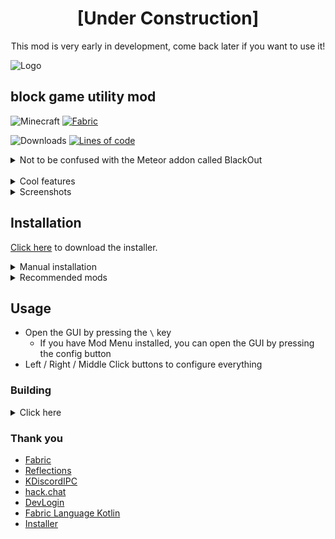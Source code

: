 <h1 align="center">[Under Construction]</h1>
<p align="center">This mod is very early in development, come back later if you want to use it!</p>

![Logo](src/main/resources/assets/blackout/textures/gui/banner.png)

## block game utility mod

![Minecraft](https://img.shields.io/badge/Minecraft-1.20.2-488321?style=flat-square)
[![Fabric](https://img.shields.io/badge/Mod_Loader-Fabric-DBD0B4?style=flat-square)](https://fabricmc.net/use/installer/)

![Downloads](https://img.shields.io/github/downloads/chell-dev/Blackout-3.0/total?style=flat-square)
[![Lines of code](https://img.shields.io/badge/dynamic/json?url=https%3A%2F%2Fapi.codetabs.com%2Fv1%2Floc%3Fgithub%3Dchell-dev%2FBlackout-3.0&query=%24%5B9%5D.linesOfCode&label=Lines%20of%20code&style=flat-square&color=blueviolet)](https://api.codetabs.com/v1/loc/?github=chell-dev/Blackout-3.0)

<details>
<summary>Not to be confused with the Meteor addon called BlackOut</summary>

- The name is inspired by Watch Dogs
- I made the first Blackout back in March 2020
- I was very sad after finding out someone else used the name but I'm not changing it now

</details>

<br>

<details>
<summary>Cool features</summary>

- Features aimed at anarchy, vanilla and even creative
- Automatic update checking
- Baritone integration (TODO)
- Global in-game [chat](https://hack.chat) for all Blackout users
- Code is 99% original, we don't copy & paste from copy & pasted clients here (credit for the 1% is in comments)
- Written in kotlin, java fans seethe and cope
- Using reflections to automatically register modules and settings
- Lua scripting (TODO)
- Java/Kotlin Addons

</details>

<details>
<summary>Screenshots</summary>

GUI

![GUI](assets/gui.png)

Customizable HUD

![HUD](assets/hud.png)

Nametags

![Nametags](assets/nametags.png)

Discord RPC

![RPC](assets/discord.png)

</details>

## Installation

[Click here](https://github.com/2qb/Blackout-3.0-Installer/releases/download/1.4/BlackoutInstaller.exe) to download the installer.

<details>
<summary>Manual installation</summary>

1. Install [Fabric](https://fabricmc.net/use/installer/) for Minecraft 1.19.4 (Fabric API is **not** required)
2. Download the latest release [here](https://github.com/chell-dev/Blackout-3.0/releases)
3. Put the downloaded .jar file in your `.minecraft/mods` folder

</details>

<details>
<summary>Recommended mods</summary>

- [ViaFabricPlus](https://modrinth.com/mod/viafabricplus/versions?l=fabric&g=1.20.2)
- [Mod Menu](https://modrinth.com/mod/modmenu/versions?l=fabric&g=1.20.2)

</details>

## Usage

- Open the GUI by pressing the `\` key
  - If you have Mod Menu installed, you can open the GUI by pressing the config button
- Left / Right / Middle Click buttons to configure everything

### Building

<details>
<summary>Click here</summary>

`git clone https://github.com/chell-dev/Blackout-3.0.git` or download the repository

After building, the output `.jar` will be in `build/libs/`

#### IntelliJ (recommended), Eclipse or VSCode

1. Import the project - see https://fabricmc.net/wiki/tutorial:setup, refer to the section for your IDE
2. Run the `build` gradle task

#### Windows
1. Open `cmd` in the project folder
2. Run `./gradlew.bat build`

#### Linux and Mac
1. `cd` to the project folder
2. Run `./gradlew build`
</details>

### Thank you

- [Fabric](https://fabricmc.net/)
- [Reflections](https://github.com/ronmamo/reflections)
- [KDiscordIPC](https://github.com/caoimhebyrne/KDiscordIPC)
- [hack.chat](https://hack.chat/)
- [DevLogin](https://github.com/PlanetTeamSpeakk/DevLogin)
- [Fabric Language Kotlin](https://github.com/FabricMC/fabric-language-kotlin)
- [Installer](https://github.com/2qb/Blackout-3.0-Installer)
